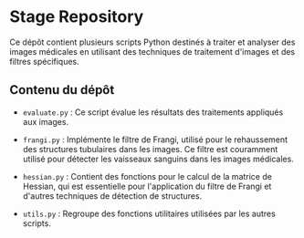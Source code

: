 # Stage Repository

Ce dépôt contient plusieurs scripts Python destinés à traiter et analyser des images médicales en utilisant des techniques de traitement d'images et des filtres spécifiques.

## Contenu du dépôt

- `evaluate.py` : Ce script évalue les résultats des traitements appliqués aux images. 
  
- `frangi.py` : Implémente le filtre de Frangi, utilisé pour le rehaussement des structures tubulaires dans les images. Ce filtre est couramment utilisé pour détecter les vaisseaux sanguins dans les images médicales.
  
- `hessian.py` : Contient des fonctions pour le calcul de la matrice de Hessian, qui est essentielle pour l'application du filtre de Frangi et d'autres techniques de détection de structures.
  
- `utils.py` : Regroupe des fonctions utilitaires utilisées par les autres scripts.
